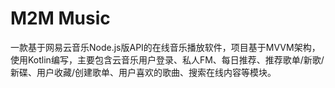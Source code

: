 # M2M Music

一款基于网易云音乐Node.js版API的在线音乐播放软件，项目基于MVVM架构，使用Kotlin编写，主要包含云音乐用户登录、私人FM、每日推荐、推荐歌单/新歌/新碟、用户收藏/创建歌单、用户喜欢的歌曲、搜索在线内容等模块。

